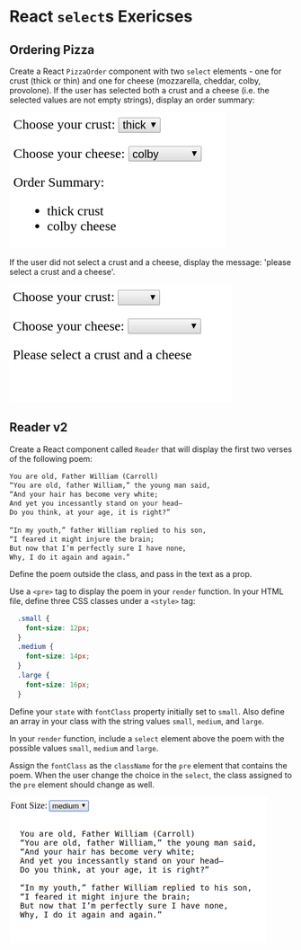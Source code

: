 # React `select`s Exericses

## Ordering Pizza

Create a React `PizzaOrder` component with two `select` elements - one for crust (thick or thin) and one for cheese (mozzarella, cheddar, colby, provolone). If the user has selected both a crust and a cheese (i.e. the selected values are not empty strings), display an order summary:

![order summary](assets/order_summary.png)

If the user did not select a crust and a cheese, display the message: 'please select a crust and a cheese'.

![no order summary](assets/no_order_summary.png)

## Reader v2

Create a React component called `Reader` that will display the first two verses of the following poem:

```text
You are old, Father William (Carroll)
“You are old, father William,” the young man said,
“And your hair has become very white;
And yet you incessantly stand on your head–
Do you think, at your age, it is right?”

“In my youth,” father William replied to his son,
“I feared it might injure the brain;
But now that I’m perfectly sure I have none,
Why, I do it again and again.”
```

Define the poem outside the class, and pass in the text as a prop.

Use a `<pre>` tag to display the poem in your `render` function. In your HTML file, define three CSS classes under a `<style>` tag:

```css
  .small {
    font-size: 12px;
  }
  .medium {
    font-size: 14px;
  }
  .large {
    font-size: 16px;
  }
```

Define your `state` with `fontClass` property initially set to `small`. Also define an array in your class with the string values `small`, `medium`, and `large`.

In your `render` function,  include a `select` element above the poem with the possible values `small`, `medium` and `large`. 

Assign the `fontClass` as the `className` for the `pre` element that contains the poem. When the user change the choice in the `select`, the class assigned to the `pre` element should change as well.

![reader](assets/reader.png)
